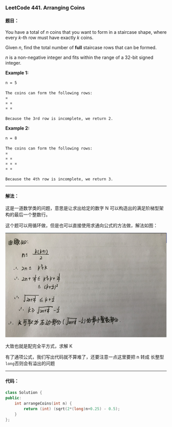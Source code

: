 ### LeetCode 441. Arranging Coins 

#### 题目：

You have a total of *n* coins that you want to form in a staircase shape, where every *k*-th row must have exactly *k* coins.

Given *n*, find the total number of **full** staircase rows that can be formed.

*n* is a non-negative integer and fits within the range of a 32-bit signed integer.

**Example 1:**

```
n = 5

The coins can form the following rows:
¤
¤ ¤
¤ ¤

Because the 3rd row is incomplete, we return 2.
```

**Example 2:**

```
n = 8

The coins can form the following rows:
¤
¤ ¤
¤ ¤ ¤
¤ ¤

Because the 4th row is incomplete, we return 3.
```

----

#### 解法：

这是一道数学类的问题，意思是让求出给定的数字 N 可以构造出的满足阶梯型架构的最后一个整数行。

这个题可以用循环做，但是也可以直接使用求通向公式的方法做，解法如图：

![test](https://github.com/wyxwyx46941930/Leetcode/blob/master/leetcode%20441/test.png)

大致也就是配完全平方式，求解 K

有了通项公式，我们写出代码就不算难了，还要注意一点这里要把 n 转成 长整型`long`否则会有溢出的问题

----

#### 代码：

```cpp
class Solution {
public:
    int arrangeCoins(int n) {
        return (int) (sqrt(2*(long)n+0.25) - 0.5);
    }
};
```

